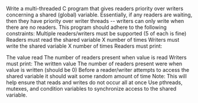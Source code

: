 Write a multi-threaded C program that gives readers priority over writers concerning a
shared (global) variable. Essentially, if any readers are waiting, then they have priority over
writer threads -- writers can only write when there are no readers. This program should
adhere to the following constraints:
Multiple readers/writers must be supported       (5 of each is fine)
Readers must read the shared variable X number of times
Writers must write the shared variable X number of times
Readers must print:

The value read
The number of readers present when value is read
Writers must print:
The written value
The number of readers present were when value is written (should be 0)
Before a reader/writer attempts to access the shared variable it should wait some random
amount of time
Note: This will help ensure that reads and writes do not occur all at once
Use pthreads, mutexes, and condition variables to synchronize access to the shared variable.